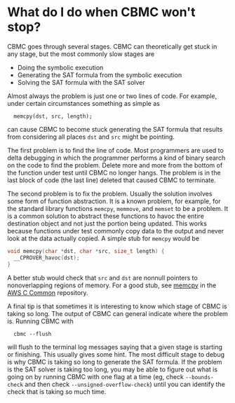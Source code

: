 # What do I do when CBMC won't stop?

CBMC goes through several stages.  CBMC can theoretically get stuck in any
stage, but the most commonly slow stages are
* Doing the symbolic execution
* Generating the SAT formula from the symbolic execution
* Solving the SAT formula with the SAT solver

Almost always the problem is just one or two lines of code.  For example,
under certain circumstances something as simple as
```
  memcpy(dst, src, length);
```
can cause CBMC to become stuck generating the SAT formula that results from
considering all places `dst` and `src` might be pointing.

The first problem is to find the line of code.  Most programmers are
used to delta debugging in which the programmer performs a kind of
binary search on the code to find the problem.  Delete more and more
from the bottom of the function under test until CBMC no longer hangs.
The problem is in the last block of code (the last line) deleted that
caused CBMC to terminate.

The second problem is to fix the problem.  Usually the solution involves
some form of function abstraction.  It is a known problem, for example,
for the standard library functions `memcpy`, `memmove`, and `memset`
to be a problem.  It is a common solution to abstract these functions
to havoc the entire destination object and not just the portion being
updated.  This works because functions under test commonly copy data to
the output and never look at the data actually copied.  A simple stub
for `memcpy` would be
```C
void memcpy(char *dst, char *src, size_t length) {
  __CPROVER_havoc(dst);
}
```
A better stub would check that `src` and `dst` are nonnull pointers to
nonoverlapping regions of memory.  For a good stub, see [memcpy](https://github.com/awslabs/aws-c-common/blob/main/verification/cbmc/stubs/memcpy_override_havoc.c) in the [AWS C Common](https://github.com/awslabs/aws-c-common) repository.

A final tip is that sometimes it is interesting to know which stage
of CBMC is taking so long.  The
output of CBMC can general indicate where the problem is.  Running CBMC with
```
  cbmc --flush
```
will flush to the terminal log messages saying that a given stage
is starting or finishing.  This usually gives some hint.  The most
difficult stage to debug is why CBMC is taking so long to generate
the SAT formula.  If the problem is the SAT solver is taking too long,
you may be able to figure out what is going on by running CBMC with
one flag at a time (eg, check `--bounds-check` and then check
`--unsigned-overflow-check`) until you can identify the check that is
taking so much time.
